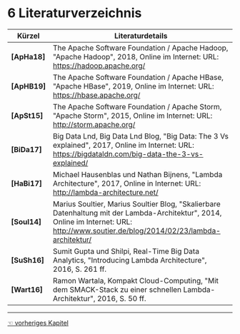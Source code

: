 # 6 Literaturverzeichnis
| Kürzel        | Literaturdetails                                                                                                                                                                                                                                                                                                                                                                                                                                  |  
| ------------- |     ----------------------------------------------------------------------------------------------------------------------------------------------------------------------------------------------------------------------------------------------------------------------------------------------------------------------------------------------------------------------------------------------------------------------------------------------- |  
| **[ApHa18]** | The Apache Software Foundation / Apache Hadoop, "Apache Hadoop", 2018, Online im Internet: URL: https://hadoop.apache.org/                                                                                                                                                                                                                                                                        |  
| **[ApHB19]** | The Apache Software Foundation / Apache HBase, "Apache HBase", 2019, Online im Internet: URL: https://hbase.apache.org/                                                                                                                                                                                                                                                             |  
| **[ApSt15]** | The Apache Software Foundation / Apache Storm, "Apache Storm", 2015, Online im Internet: URL: http://storm.apache.org/                                                                                                                                                                                                                                                 |  
| **[BiDa17]** | Big Data Lnd, Big Data Lnd Blog, "Big Data: The 3 Vs explained", 2017, Online im Internet: URL: https://bigdataldn.com/big-data-the-3-vs-explained/                                                                                                                                                                                                                                                           |  
| **[HaBi17]**   | Michael Hausenblas und Nathan Bijnens, "Lambda Architecture", 2017, Online in Internet: URL:  http://lambda-architecture.net/                                                                                                                                                                                                                                                                         |  
| **[Soul14]**  | Marius Soultier, Marius Soultier Blog, "Skalierbare Datenhaltung mit der Lambda-Architektur", 2014, Online im Internet: URL: http://www.soutier.de/blog/2014/02/23/lambda-architektur/                                                                                                                                                     |    
| **[SuSh16]** | Sumit Gupta und Shilpi, Real-Time Big Data Analytics, "Introducing Lambda Architecture", 2016, S. 261 ff.                                                                                                                                                                                                                                                                  |  
| **[Wart16]**  | Ramon Wartala, Kompakt Cloud-Computing, "Mit dem SMACK-Stack zu einer schnellen Lambda-Architektur", 2016, S. 50 ff.                                                                                                                                                                                                                                                | 

------------
[☜ vorheriges Kapitel](6_Fazit.md)